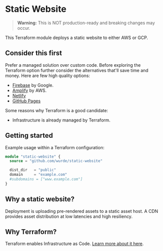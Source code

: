 # Static Website

> **Warning:** This is NOT production-ready and breaking changes may occur.

This Terraform module deploys a static website to either
AWS or GCP.

## Consider this first

Prefer a managed solution over custom code. Before exploring
the Terraform option further consider the alternatives that'll
save time and money. Here are few high quality options:

- [Firebase](https://firebase.google.com) by Google.
- [Amplify](https://aws.amazon.com/amplify) by AWS.
- [Netlify](https://www.netlify.com)
- [GitHub Pages](https://pages.github.com)

Some reasons why Terraform is a good candidate:

- Infrastructure is already managed by Terraform.

## Getting started

Example usage within a Terraform configuration:

```terraform
module "static-website" {
  source = "github.com/wurde/static-website"

  dist_dir   = "public"
  domain     = "example.com"
  #subdomains = ["www.example.com"]
}
```

## Why a static website?

Deployment is uploading pre-rendered assets to a static asset host.
A CDN provides asset distribution at low latencies and high resiliency.

## Why Terraform?

Terraform enables Infrastructure as Code. [Learn more about it here](https://www.terraform.io).

